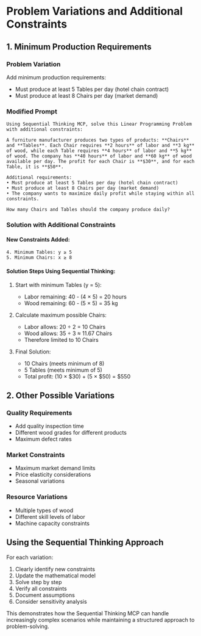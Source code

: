 # Problem Variations and Additional Constraints

## 1. Minimum Production Requirements

### Problem Variation
Add minimum production requirements:
- Must produce at least 5 Tables per day (hotel chain contract)
- Must produce at least 8 Chairs per day (market demand)

### Modified Prompt
```
Using Sequential Thinking MCP, solve this Linear Programming Problem with additional constraints:

A furniture manufacturer produces two types of products: **Chairs** and **Tables**. Each Chair requires **2 hours** of labor and **3 kg** of wood, while each Table requires **4 hours** of labor and **5 kg** of wood. The company has **40 hours** of labor and **60 kg** of wood available per day. The profit for each Chair is **$30**, and for each Table, it is **$50**.

Additional requirements:
• Must produce at least 5 Tables per day (hotel chain contract)
• Must produce at least 8 Chairs per day (market demand)
• The company wants to maximize daily profit while staying within all constraints.

How many Chairs and Tables should the company produce daily?
```

### Solution with Additional Constraints

#### New Constraints Added:
```
4. Minimum Tables: y ≥ 5
5. Minimum Chairs: x ≥ 8
```

#### Solution Steps Using Sequential Thinking:
1. Start with minimum Tables (y = 5):
   - Labor remaining: 40 - (4 × 5) = 20 hours
   - Wood remaining: 60 - (5 × 5) = 35 kg

2. Calculate maximum possible Chairs:
   - Labor allows: 20 ÷ 2 = 10 Chairs
   - Wood allows: 35 ÷ 3 ≈ 11.67 Chairs
   - Therefore limited to 10 Chairs

3. Final Solution:
   - 10 Chairs (meets minimum of 8)
   - 5 Tables (meets minimum of 5)
   - Total profit: (10 × $30) + (5 × $50) = $550

## 2. Other Possible Variations

### Quality Requirements
- Add quality inspection time
- Different wood grades for different products
- Maximum defect rates

### Market Constraints
- Maximum market demand limits
- Price elasticity considerations
- Seasonal variations

### Resource Variations
- Multiple types of wood
- Different skill levels of labor
- Machine capacity constraints

## Using the Sequential Thinking Approach

For each variation:
1. Clearly identify new constraints
2. Update the mathematical model
3. Solve step by step
4. Verify all constraints
5. Document assumptions
6. Consider sensitivity analysis

This demonstrates how the Sequential Thinking MCP can handle increasingly complex scenarios while maintaining a structured approach to problem-solving.